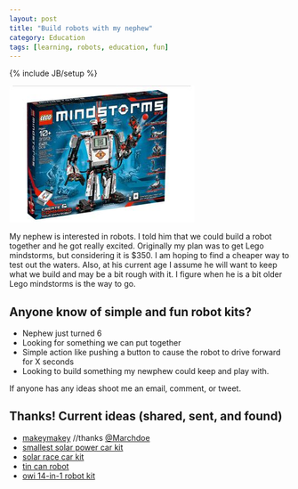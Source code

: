 ```yaml
---
layout: post
title: "Build robots with my nephew"
category: Education
tags: [learning, robots, education, fun]
---
```

{% include JB/setup %}

![image](/assets/img/lego-mindstorms-ev3.jpg)

My nephew is interested in robots. I told him that we could build a robot together and he got really excited. Originally my plan was to get Lego mindstorms, but considering it is $350. I am hoping to find a cheaper way to test out the waters. Also, at his current age I assume he will want to keep what we build and may be a bit rough with it. I figure when he is a bit older Lego mindstorms is the way to go.

## Anyone know of simple and fun robot kits?

* Nephew just turned 6
* Looking for something we can put together
* Simple action like pushing a button to cause the robot to drive forward for X seconds
* Looking to build something my newphew could keep and play with.

If anyone has any ideas shoot me an email, comment, or tweet.

## Thanks! Current ideas (shared, sent, and found)
* [makeymakey](http://makeymakey.com/) //thanks [@Marchdoe](http://twitter.com/marchdoe)
* [smallest solar power car kit](http://www.amazon.com/dp/B004FEXUP4/ref=wl_it_dp_o_pC_nS_ttl?_encoding=UTF8&colid=NT2OSIG2COH&coliid=I1G491QO401CBH&psc=1)
* [solar race car kit](http://www.amazon.com/dp/B000WWV4MY/ref=wl_it_dp_o_pC_nS_ttl?_encoding=UTF8&colid=NT2OSIG2COH&coliid=I37DRKYOUINY3X)
* [tin can robot](http://www.amazon.com/dp/B0014WO96Y/ref=wl_it_dp_o_pC_nS_ttl?_encoding=UTF8&colid=NT2OSIG2COH&coliid=I1Y9YWH8Q1VV9D)
* [owi 14-in-1 robot kit](http://www.amazon.com/dp/B00CAWP9YI/ref=wl_it_dp_o_pC_nS_ttl?_encoding=UTF8&colid=NT2OSIG2COH&coliid=I2CM7MFN20NNXY)
